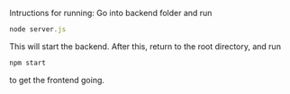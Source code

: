 Intructions for running:
Go into backend folder and run
```javascript
node server.js
```
This will start the backend.
After this, return to the root directory, and run
```javascript
npm start
```
to get the frontend going.
